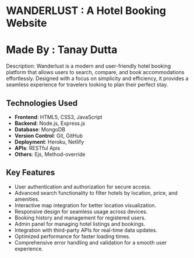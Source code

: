 # WANDERLUST : A Hotel Booking Website
# Made By : Tanay Dutta 

Description: Wanderlust is a modern and user-friendly hotel booking platform that allows users to search, compare, and book accommodations effortlessly. Designed with a focus on simplicity and efficiency, it provides a seamless experience for travelers looking to plan their perfect stay.

## Technologies Used

- **Frontend**: HTML5, CSS3, JavaScript
- **Backend**: Node.js, Express.js
- **Database**: MongoDB
- **Version Control**: Git, GitHub
- **Deployment**: Heroku, Netlify
- **APIs**: RESTful Apis
- **Others**: Ejs, Method-override

## Key Features

- User authentication and authorization for secure access.
- Advanced search functionality to filter hotels by location, price, and amenities.
- Interactive map integration for better location visualization.
- Responsive design for seamless usage across devices.
- Booking history and management for registered users.
- Admin panel for managing hotel listings and bookings.
- Integration with third-party APIs for real-time data updates.
- Optimized performance for faster loading times.
- Comprehensive error handling and validation for a smooth user experience.